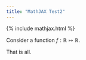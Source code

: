 ```yaml
---
title: "MathJAX Test2"
---
```

{% include mathjax.html %}


Consider a function $f:\mathbb{R}\mapsto\mathbb{R}.$

That is all.
